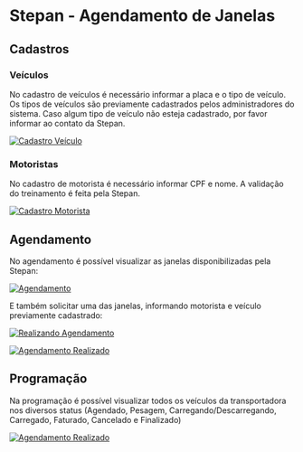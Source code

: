 Stepan - Agendamento de Janelas
====================================


## Cadastros

### Veículos

No cadastro de veículos é necessário informar a placa e o tipo de veículo. Os tipos de veículos são previamente cadastrados pelos administradores do sistema. Caso algum tipo de veículo não esteja cadastrado, por favor informar ao contato da Stepan.

[![Cadastro Veículo](/cadastro_veiculo.png)](/cadastro_veiculo.png)

### Motoristas

No cadastro de motorista é necessário informar CPF e nome. A validação do treinamento é feita pela Stepan.

[![Cadastro Motorista](/cadastro_motorista.png)](/cadastro_motorista.png)

## Agendamento

No agendamento é possível visualizar as janelas disponibilizadas pela Stepan:

[![Agendamento](/agendamento.png)](/agendamento.png)

E também solicitar uma das janelas, informando motorista e veículo previamente cadastrado:

[![Realizando Agendamento](/agendamento_do.png)](/agendamento_do.png)

[![Agendamento Realizado](/agendamento_done.png)](/agendamento_done.png)

## Programação

Na programação é possível visualizar todos os veículos da transportadora nos diversos status (Agendado, Pesagem, Carregando/Descarregando, Carregado, Faturado, Cancelado e Finalizado)

[![Agendamento Realizado](/programacao.png)](/programacao.png)
